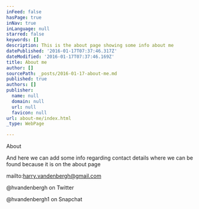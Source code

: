 ```yaml
---
inFeed: false
hasPage: true
inNav: true
inLanguage: null
starred: false
keywords: []
description: This is the about page showing some info about me
datePublished: '2016-01-17T07:37:46.317Z'
dateModified: '2016-01-17T07:37:46.169Z'
title: About me
author: []
sourcePath: _posts/2016-01-17-about-me.md
published: true
authors: []
publisher:
  name: null
  domain: null
  url: null
  favicon: null
url: about-me/index.html
_type: WebPage

---
```

About

And here we can add some info regarding contact details where we can be found because it is on the about page

mailto:harry.vandenbergh@gmail.com

@hvandenbergh on Twitter

@hvandenbergh1 on Snapchat